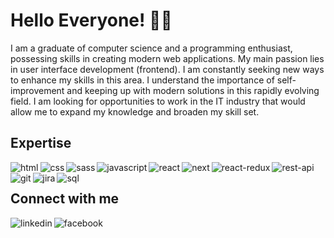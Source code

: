 # Hello Everyone! 👋👋

I am a graduate of computer science and a programming enthusiast, possessing skills in creating modern web applications. My main passion lies in user interface development (frontend). I am constantly seeking new ways to enhance my skills in this area. I understand the importance of self-improvement and keeping up with modern solutions in this rapidly evolving field. I am looking for opportunities to work in the IT industry that would allow me to expand my knowledge and broaden my skill set.

## Expertise

<img align="left" alt="html" src="https://img.shields.io/badge/html%20-%23E34F26.svg?&style=for-the-badge&logo=html5&logoColor=white" />
<img align="left" alt="css" src="https://img.shields.io/badge/css%20-%231572B6.svg?&style=for-the-badge&logo=css3&logoColor=white" />
<img align="left" alt="sass" src="https://img.shields.io/badge/sass%20-%23CC6699.svg?&style=for-the-badge&logo=sass&logoColor=white" />
<img align="left" alt="javascript" src="https://img.shields.io/badge/javascript%20-%23F7DF1E.svg?&style=for-the-badge&logo=javascript&logoColor=black" />
<img align="left" alt="react" src="https://img.shields.io/badge/react%20-%2320232a.svg?&style=for-the-badge&logo=react&logoColor=%2361DAFB" />
<img align="left" alt="next" src="https://img.shields.io/badge/next.js%20-%23000000.svg?&style=for-the-badge&logo=next.js&logoColor=white" />
<img align="left" alt="react-redux" src="https://img.shields.io/badge/react--redux%20-%23764ABC.svg?&style=for-the-badge&logo=redux&logoColor=white" />
<img align="left" alt="rest-api" src="https://img.shields.io/badge/rest--api%20-%23000000.svg?&style=for-the-badge&logo=rest-api&logoColor=white" />
<img align="left" alt="git" src="https://img.shields.io/badge/git%20-%23F05033.svg?&style=for-the-badge&logo=git&logoColor=white" />
<img align="left" alt="jira" src="https://img.shields.io/badge/jira%20-%230052CC.svg?&style=for-the-badge&logo=jira&logoColor=white" />
<img align="left" alt="sql" src="https://img.shields.io/badge/sql%20-%234169E1.svg?&style=for-the-badge&logo=postgresql&logoColor=white" />
<br>

## Connect with me

[<img align="left" alt="linkedin" src="https://img.shields.io/badge/linkedin-%230077B5.svg?&style=for-the-badge&logo=linkedin&logoColor=white" />](https://www.linkedin.com/in/jzajac1997/)
[<img align="left" alt="facebook" src="https://img.shields.io/badge/facebook-%231877F2.svg?&style=for-the-badge&logo=facebook&logoColor=white" />](https://www.facebook.com/jakub.zajac.900/)
<br>
